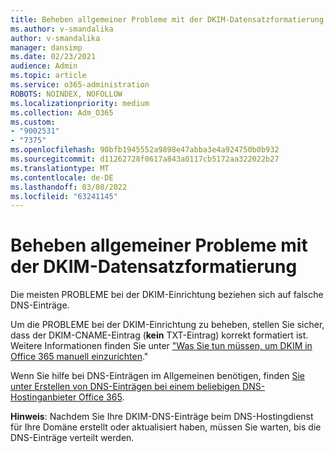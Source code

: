 ```yaml
---
title: Beheben allgemeiner Probleme mit der DKIM-Datensatzformatierung
ms.author: v-smandalika
author: v-smandalika
manager: dansimp
ms.date: 02/23/2021
audience: Admin
ms.topic: article
ms.service: o365-administration
ROBOTS: NOINDEX, NOFOLLOW
ms.localizationpriority: medium
ms.collection: Adm_O365
ms.custom:
- "9002531"
- "7375"
ms.openlocfilehash: 90bfb1945552a9898e47abba3e4a924750b0b932
ms.sourcegitcommit: d11262728f0617a843a0117cb5172aa322022b27
ms.translationtype: MT
ms.contentlocale: de-DE
ms.lasthandoff: 03/08/2022
ms.locfileid: "63241145"
---
```

# <a name="fix-common-problems-with-dkim-record-formatting"></a>Beheben allgemeiner Probleme mit der DKIM-Datensatzformatierung

Die meisten PROBLEME bei der DKIM-Einrichtung beziehen sich auf falsche DNS-Einträge.

Um die PROBLEME bei der DKIM-Einrichtung zu beheben, stellen Sie sicher, dass der DKIM-CNAME-Eintrag (**kein** TXT-Eintrag) korrekt formatiert ist. Weitere Informationen finden Sie unter ["Was Sie tun müssen, um DKIM in Office 365 manuell einzurichten](https://docs.microsoft.com/microsoft-365/security/office-365-security/use-dkim-to-validate-outbound-email)."

Wenn Sie hilfe bei DNS-Einträgen im Allgemeinen benötigen, finden [Sie unter Erstellen von DNS-Einträgen bei einem beliebigen DNS-Hostinganbieter Office 365](https://docs.microsoft.com/microsoft-365/admin/get-help-with-domains/create-dns-records-at-any-dns-hosting-provider).

**Hinweis**: Nachdem Sie Ihre DKIM-DNS-Einträge beim DNS-Hostingdienst für Ihre Domäne erstellt oder aktualisiert haben, müssen Sie warten, bis die DNS-Einträge verteilt werden.
